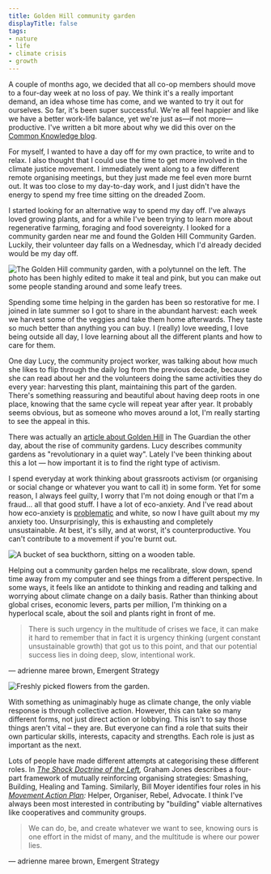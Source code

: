 ```yaml
---
title: Golden Hill community garden
displayTitle: false
tags: 
- nature
- life
- climate crisis
- growth
---
```


A couple of months ago, we decided that all co-op members should move to a four-day week at no loss of pay. We think it's a really important demand, an idea whose time has come, and we wanted to try it out for ourselves. So far, it's been super successful. We're all feel happier and like we have a better work-life balance, yet we're just as—if not more—productive. I've written a bit more about why we did this over on the [Common Knowledge blog](https://commonknowledge.coop/writing/moving-to-a-four-day-week).

For myself, I wanted to have a day off for my own practice, to write and to relax. I also thought that I could use the time to get more involved in the climate justice movement. I immediately went along to a few different remote organising meetings, but they just made me feel even more burnt out. It was too close to my day-to-day work, and I just didn't have the energy to spend my free time sitting on the dreaded Zoom.

I started looking for an alternative way to spend my day off. I've always loved growing plants, and for a while I've been trying to learn more about regenerative farming, foraging and food sovereignty. I looked for a community garden near me and found the Golden Hill Community Garden. Luckily, their volunteer day falls on a Wednesday, which I'd already decided would be my day off.

![The Golden Hill community garden, with a polytunnel on the left. The photo has been highly edited to make it teal and pink, but you can make out some people standing around and some leafy trees.](https://d2w9rnfcy7mm78.cloudfront.net/13847312/original_4bcfd08dd4bb1a9cad2e224a7372e72f.jpg?1636055440?bc=0)

Spending some time helping in the garden has been so restorative for me. I joined in late summer so I got to share in the abundant harvest: each week we harvest some of the veggies and take them home afterwards. They taste so much better than anything you can buy. I (really) love weeding, I love being outside all day, I love learning about all the different plants and how to care for them.

One day Lucy, the community project worker, was talking about how much she likes to flip through the daily log from the previous decade, because she can read about her and the volunteers doing the same activities they do every year: harvesting this plant, maintaining this part of the garden. There's something reassuring and beautiful about having deep roots in one place, knowing that the same cycle will repeat year after year. It probably seems obvious, but as someone who moves around a lot, I'm really starting to see the appeal in this.

There was actually an [article about Golden Hill](https://www.theguardian.com/environment/2021/sep/21/revolutionary-in-a-quiet-way-golden-hills-community-garden-in-bristol) in The Guardian the other day, about the rise of community gardens. Lucy describes community gardens as "revolutionary in a quiet way". Lately I've been thinking about this a lot — how important it is to find the right type of activism.

I spend everyday at work thinking about grassroots activism (or organising or social change or whatever you want to call it) in some form. Yet for some reason, I always feel guilty, I worry that I'm not doing enough or that I'm a fraud… all that good stuff. I have a lot of eco-anxiety. And I've read about how eco-anxiety is [problematic](https://www.scientificamerican.com/article/the-unbearable-whiteness-of-climate-anxiety/) and white, so now I have guilt about my my anxiety too. Unsurprisingly, this is exhausting and completely unsustainable. At best, it's silly, and at worst, it's counterproductive. You can't contribute to a movement if you're burnt out.

![A bucket of sea buckthorn, sitting on a wooden table.](https://d2w9rnfcy7mm78.cloudfront.net/13847310/original_ed35e26f11f4d0e43de37aef6ec2f2f9.jpg?1636055437?bc=0)

Helping out a community garden helps me recalibrate, slow down, spend time away from my computer and see things from a different perspective. In some ways, it feels like an antidote to thinking and reading and talking and worrying about climate change on a daily basis. Rather than thinking about global crises, economic levers, parts per million, I'm thinking on a hyperlocal scale, about the soil and plants right in front of me.

> There is such urgency in the multitude of crises we face, it can make it hard to remember that in fact it is urgency thinking (urgent constant unsustainable growth) that got us to this point, and that our potential success lies in doing deep, slow, intentional work.

— adrienne maree brown, Emergent Strategy

![Freshly picked flowers from the garden.](https://d2w9rnfcy7mm78.cloudfront.net/13847311/original_1c25c139957fee165c47d51f4e6630e7.jpg?1636055443?bc=0)

With something as unimaginably huge as climate change, the only viable response is through collective action. However, this can take so many different forms, not just direct action or lobbying. This isn't to say those things aren't vital – they are. But everyone can find a role that suits their own particular skills, interests, capacity and strengths. Each role is just as important as the next.

Lots of people have made different attempts at categorising these different roles. In *[The Shock Doctrine of the Left](https://www.wiley.com/en-gb/The+Shock+Doctrine+of+the+Left-p-9781509528554),* Graham Jones describes a four-part framework of mutually reinforcing organising strategies: Smashing, Building, Healing and Taming. Similarly, Bill Moyer identifies four roles in his *[Movement Action Plan](https://www.opendemocracy.net/en/transformation/what-role-were-you-born-to-play-in-social-change/):* Helper, Organiser, Rebel, Advocate. I think I've always been most interested in contributing by "building" viable alternatives like cooperatives and community groups.

> We can do, be, and create whatever we want to see, knowing ours is one effort in the midst of many, and the multitude is where our power lies.

— adrienne maree brown, Emergent Strategy